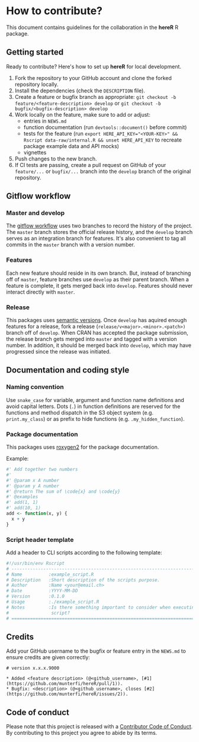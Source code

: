 # How to contribute?

This document contains guidelines for the collaboration in the **hereR** R package.

## Getting started

Ready to contribute? Here's how to set up **hereR** for local development.

1. Fork the repository to your GitHub account and clone the forked repository locally.
2. Install the dependencies (check the `DESCRIPTION` file).
3. Create a feature or bugfix branch as appropriate: `git checkout -b feature/<feature-description> develop` or `git checkout -b bugfix/<bugfix-description> develop`
4. Work locally on the feature, make sure to add or adjust:
    - entries in `NEWS.md`
    - function documentation (run `devtools::document()` before commit)
    - tests for the feature (run `export HERE_API_KEY="<YOUR-KEY>" && Rscript data-raw/internal.R && unset HERE_API_KEY` to recreate package example data and API mocks)
    - vignettes
5. Push changes to the new branch.
6. If CI tests are passing, create a pull request on GitHub of your `feature/...` or `bugfix/...` branch into the `develop` branch of the original repository.

## Gitflow workflow

### Master and develop

The [gitflow workflow](https://www.atlassian.com/git/tutorials/comparing-workflows/gitflow-workflow) uses two branches to
record the history of the project. The `master` branch stores the official release history, and the `develop` branch serves
as an integration branch for features. It's also convenient to tag all commits in the `master` branch with a version number.

### Features

Each new feature should reside in its own branch. But, instead of branching off of `master`, feature branches use
`develop` as their parent branch. When a feature is complete, it gets merged back into `develop`. Features should never interact directly with `master`.

### Release

This packages uses [semantic versions](https://semver.org/). Once `develop` has aquired enough features for a release,
fork a release (`release/v<major>.<minor>.<patch>)` branch off of `develop`. When CRAN has accepted the package submission,
the release branch gets merged into `master` and tagged with a version number. In addition, it should be merged back into `develop`,
which may have progressed since the release was initiated.

## Documentation and coding style

### Naming convention

Use `snake_case` for variable, argument and function name definitions and avoid capital letters.
Dots (`.`) in function definitions are reserved for the functions and method dispatch in the S3 object system (e.g. `print.my_class`) or as prefix to hide functions (e.g. `.my_hidden_function`).

### Package documentation

This packages uses [roxygen2](https://cran.r-project.org/web/packages/roxygen2/vignettes/roxygen2.html) for the package documentation. 

Example:

``` r
#' Add together two numbers
#'
#' @param x A number
#' @param y A number
#' @return The sum of \code{x} and \code{y}
#' @examples
#' add(1, 1)
#' add(10, 1)
add <- function(x, y) {
  x + y
}
```

### Script header template

Add a header to CLI scripts according to the following template:

``` r
#!/usr/bin/env Rscript
# -----------------------------------------------------------------------------
# Name          :example_script.R
# Description   :Short description of the scripts purpose.
# Author        :Name <your@email.ch>
# Date          :YYYY-MM-DD
# Version       :0.1.0
# Usage         :./example_script.R
# Notes         :Is there something important to consider when executing the
#                script?
# =============================================================================
```

## Credits

Add your GitHub username to the bugfix or feature entry in the `NEWS.md` to ensure credits are given correctly:

```
# version x.x.x.9000

* Added <feature description> (@<github_username>, [#1](https://github.com/munterfi/hereR/pull/1)).
* Bugfix: <description> (@<github_username>, closes [#2](https://github.com/munterfi/hereR/issues/2)).
```

## Code of conduct

Please note that this project is released with a
[Contributor Code of Conduct](CODE_OF_CONDUCT.md). By contributing to this
project you agree to abide by its terms.
